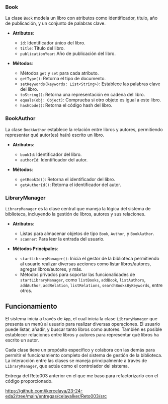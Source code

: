 ### Book
La clase `Book` modela un libro con atributos como identificador, título, año de publicación, y un conjunto de palabras clave.

- **Atributos**:
  - `id`: Identificador único del libro.
  - `title`: Título del libro.
  - `publicationYear`: Año de publicación del libro.

- **Métodos**:
  - Métodos `get` y `set` para cada atributo.
  - `getType()`: Retorna el tipo de documento.
  - `setKeywords(keywords: List<String>)`: Establece las palabras clave del libro.
  - `toString()`: Retorna una representación en cadena del libro.
  - `equals(obj: Object)`: Comprueba si otro objeto es igual a este libro.
  - `hashCode()`: Retorna el código hash del libro.

### BookAuthor
La clase `BookAuthor` establece la relación entre libros y autores, permitiendo representar qué autor(es) ha(n) escrito un libro.

- **Atributos**:
  - `bookId`: Identificador del libro.
  - `authorId`: Identificador del autor.

- **Métodos**:
  - `getBookId()`: Retorna el identificador del libro.
  - `getAuthorId()`: Retorna el identificador del autor.

### LibraryManager
`LibraryManager` es la clase central que maneja la lógica del sistema de biblioteca, incluyendo la gestión de libros, autores y sus relaciones.

- **Atributos**:
  - Listas para almacenar objetos de tipo `Book`, `Author`, y `BookAuthor`.
  - `scanner`: Para leer la entrada del usuario.

- **Métodos Principales**:
  - `startLibraryManager()`: Inicia el gestor de la biblioteca permitiendo al usuario realizar diversas acciones como listar libros/autores, agregar libros/autores, y más.
  - Métodos privados para soportar las funcionalidades de `startLibraryManager`, como `listBooks`, `addBook`, `listAuthors`, `addAuthor`, `addRelation`, `listRelations`, `searchBooksByKeywords`, entre otros.

## Funcionamiento
El sistema inicia a través de `App`, el cual inicia la clase `LibraryManager` que presenta un menú al usuario para realizar diversas operaciones. El usuario puede listar, añadir, y buscar tanto libros como autores. También es posible establecer relaciones entre libros y autores para representar qué libros ha escrito un autor.

Cada clase tiene un propósito específico y colabora con las demás para permitir el funcionamiento completo del sistema de gestión de la biblioteca. La interacción entre las clases se maneja principalmente a través de `LibraryManager`, que actúa como el controlador del sistema.

Entrega del Reto003 anterior en el que me baso para refactorizarlo con el código proporcionado.

https://github.com/ikercelaya/23-24-eda2/tree/main/entregas/celayaIker/Reto003/src